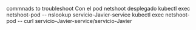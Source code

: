 commnads to troubleshoot
 Con el pod netshoot desplegado
 kubectl exec netshoot-pod -- nslookup servicio-Javier-service
 kubectl exec netshoot-pod -- curl servicio-Javier-service/servicio-Javier
